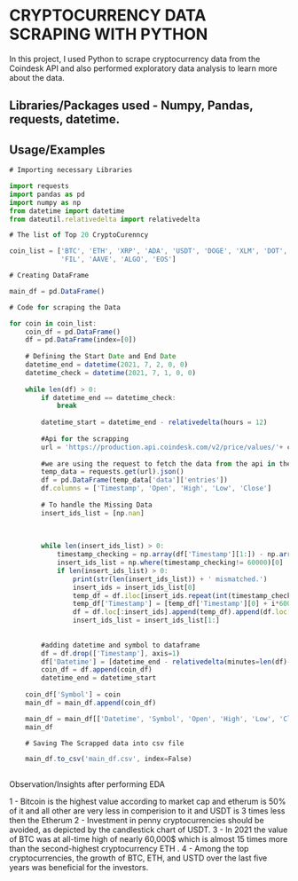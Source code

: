 
# CRYPTOCURRENCY DATA SCRAPING WITH PYTHON

In this project, I used Python to scrape cryptocurrency data from the Coindesk API and also performed exploratory data analysis to learn more about the data.


## Libraries/Packages used - Numpy, Pandas, requests, datetime.
## Usage/Examples

```javascript
# Importing necessary Libraries

import requests
import pandas as pd
import numpy as np
from datetime import datetime
from dateutil.relativedelta import relativedelta

# The list of Top 20 CryptoCurenncy

coin_list = ['BTC', 'ETH', 'XRP', 'ADA', 'USDT', 'DOGE', 'XLM', 'DOT', 'UNI', 'LINK', 'USDC', 'BCH', 'LTC', 'GRT', 'ETC', 
             'FIL', 'AAVE', 'ALGO', 'EOS']

# Creating DataFrame

main_df = pd.DataFrame()

# Code for scraping the Data

for coin in coin_list:
    coin_df = pd.DataFrame()
    df = pd.DataFrame(index=[0])
    
    # Defining the Start Date and End Date
    datetime_end = datetime(2021, 7, 2, 0, 0)
    datetime_check = datetime(2021, 7, 1, 0, 0)
    
    while len(df) > 0:
        if datetime_end == datetime_check:
            break
        
        datetime_start = datetime_end - relativedelta(hours = 12)
        
        #Api for the scrapping
        url = 'https://production.api.coindesk.com/v2/price/values/'+ coin +'?start_date='+datetime_start.strftime("%Y-%m-%dT%H:%M") + '&end_date=' + datetime_end.strftime("%Y-%m-%dT%H:%M") + '&ohlc=true'
        
        #we are using the request to fetch the data from the api in the json format and then storing it into the dataframe.
        temp_data = requests.get(url).json()
        df = pd.DataFrame(temp_data['data']['entries'])
        df.columns = ['Timestamp', 'Open', 'High', 'Low', 'Close']
        
        # To handle the Missing Data
        insert_ids_list = [np.nan]
        
        
        
        while len(insert_ids_list) > 0:
            timestamp_checking = np.array(df['Timestamp'][1:]) - np.array(df['Timestamp'][:-1])
            insert_ids_list = np.where(timestamp_checking!= 60000)[0]
            if len(insert_ids_list) > 0:
                print(str(len(insert_ids_list)) + ' mismatched.')
                insert_ids = insert_ids_list[0]
                temp_df = df.iloc[insert_ids.repeat(int(timestamp_checking[insert_ids]/60000)-1)].reset_index(drop=True)
                temp_df['Timestamp'] = [temp_df['Timestamp'][0] + i*60000 for i in range(1, len(temp_df)+1)]
                df = df.loc[:insert_ids].append(temp_df).append(df.loc[insert_ids+1:]).reset_index(drop=True)
                insert_ids_list = insert_ids_list[1:]
                
        
        #adding datetime and symbol to dataframe
        df = df.drop(['Timestamp'], axis=1)
        df['Datetime'] = [datetime_end - relativedelta(minutes=len(df)-i) for i in range(0, len(df))]
        coin_df = df.append(coin_df)
        datetime_end = datetime_start
        
    coin_df['Symbol'] = coin
    main_df = main_df.append(coin_df)

    main_df = main_df[['Datetime', 'Symbol', 'Open', 'High', 'Low', 'Close']].reset_index(drop=True)
    main_df

    # Saving The Scrapped data into csv file

    main_df.to_csv('main_df.csv', index=False)
   
```
Observation/Insights after performing EDA

1 - Bitcoin is the highest value according to market cap and etherum is 50% of it and all other are very less in comperision to it and USDT is 3 times less then the Etherum
2 - Investment in penny cryptocurrencies should be avoided, as depicted by the candlestick chart of USDT.
3 - In 2021 the value of BTC was at all-time high of nearly 60,000$ which is almost 15 times more than the second-highest cryptocurrency ETH .
4 - Among the top cryptocurrencies, the growth of BTC, ETH, and USTD over the last five years was beneficial for the investors.
